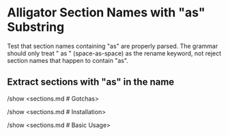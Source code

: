 # Alligator Section Names with "as" Substring

Test that section names containing "as" are properly parsed.
The grammar should only treat " as " (space-as-space) as the rename keyword,
not reject section names that happen to contain "as".

## Extract sections with "as" in the name

/show <sections.md # Gotchas>

/show <sections.md # Installation>

/show <sections.md # Basic Usage>

